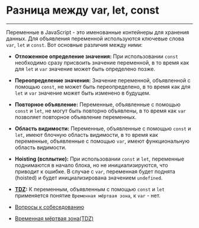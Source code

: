 # Разница между var, let, const
____

Переменные в JavaScript - это именованные контейнеры для хранения данных. Для объявления переменной используются ключевые слова `var`, `let` и `const`. Вот основные различия между ними:

- **Отложенное определение значения:** При использовании `const` необходимо сразу присвоить значение переменной, в то время как для `let` и `var` значение может быть определено позже.

- **Переопределение значения:** Значение переменной, объявленной с помощью `const`, не может быть переопределено, в то время как для `let` и `var` значение может быть изменено в будущем.

- **Повторное объявление:** Переменные, объявленные с помощью `const` и `let`, не могут быть повторно объявлены, в то время как `var` позволяет повторное объявление переменных.

- **Область видимости:** Переменные, объявленные с помощью `const` и `let`, имеют блочную область видимости, в то время как переменные, объявленные с помощью `var`, имеют функциональную область видимости.

- **Hoisting (всплытие):** При использовании `const` и `let`, переменные поднимаются в начало блока, но не инициализируются, что приводит к ошибке. В случае с `var`, переменная будет поднята (hoisted) и будет инициализирована значением `undefined`.

- **[TDZ](../variables/TDZ.md):** К переменным, объявленным с помощью `const` и `let` применяется понятие `Временная мёртвая зона`, к `var` - нет.

- [Вопросы к собеседованию](../../README.md)
- [Временная мёртвая зона(TDZ)](./TDZ.md)